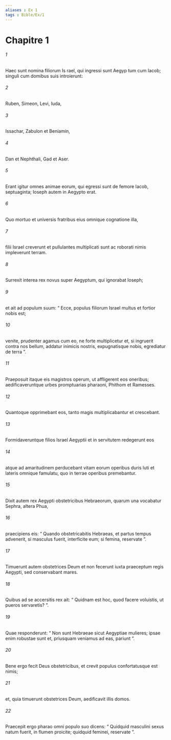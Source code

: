 ```yaml
---
aliases : Ex 1
tags : Bible/Ex/1
---
```


# Chapitre 1

###### 1
Haec sunt nomina filiorum Is rael, qui ingressi sunt Aegyp tum cum Iacob; singuli cum domibus suis introierunt: 
###### 2
Ruben, Simeon, Levi, Iuda, 
###### 3
Issachar, Zabulon et Beniamin, 
###### 4
Dan et Nephthali, Gad et Aser. 
###### 5
Erant igitur omnes animae eorum, qui egressi sunt de femore Iacob, septuaginta; Ioseph autem in Aegypto erat. 
###### 6
Quo mortuo et universis fratribus eius omnique cognatione illa, 
###### 7
filii Israel creverunt et pullulantes multiplicati sunt ac roborati nimis impleverunt terram.
###### 8
Surrexit interea rex novus super Aegyptum, qui ignorabat Ioseph; 
###### 9
et ait ad populum suum: “ Ecce, populus filiorum Israel multus et fortior nobis est; 
###### 10
venite, prudenter agamus cum eo, ne forte multiplicetur et, si ingruerit contra nos bellum, addatur inimicis nostris, expugnatisque nobis, egrediatur de terra ”. 
###### 11
Praeposuit itaque eis magistros operum, ut affligerent eos oneribus; aedificaveruntque urbes promptuarias pharaoni, Phithom et Ramesses. 
###### 12
Quantoque opprimebant eos, tanto magis multiplicabantur et crescebant. 
###### 13
Formidaveruntque filios Israel Aegyptii et in servitutem redegerunt eos 
###### 14
atque ad amaritudinem perducebant vitam eorum operibus duris luti et lateris omnique famulatu, quo in terrae operibus premebantur.
###### 15
Dixit autem rex Aegypti obstetricibus Hebraeorum, quarum una vocabatur Sephra, altera Phua, 
###### 16
praecipiens eis: “ Quando obstetricabitis Hebraeas, et partus tempus advenerit, si masculus fuerit, interficite eum; si femina, reservate ”. 
###### 17
Timuerunt autem obstetrices Deum et non fecerunt iuxta praeceptum regis Aegypti, sed conservabant mares. 
###### 18
Quibus ad se accersitis rex ait: “ Quidnam est hoc, quod facere voluistis, ut pueros servaretis? ”.
###### 19
Quae responderunt: “ Non sunt Hebraeae sicut Aegyptiae mulieres; ipsae enim robustae sunt et, priusquam veniamus ad eas, pariunt ”. 
###### 20
Bene ergo fecit Deus obstetricibus, et crevit populus confortatusque est nimis; 
###### 21
et, quia timuerunt obstetrices Deum, aedificavit illis domos.
###### 22
Praecepit ergo pharao omni populo suo dicens: “ Quidquid masculini sexus natum fuerit, in flumen proicite; quidquid feminei, reservate ”.
